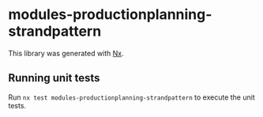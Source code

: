 # modules-productionplanning-strandpattern

This library was generated with [Nx](https://nx.dev).

## Running unit tests

Run `nx test modules-productionplanning-strandpattern` to execute the unit tests.
